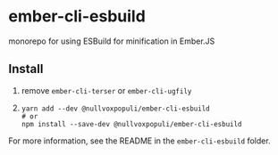 # ember-cli-esbuild

monorepo for using ESBuild for minification in Ember.JS

## Install


1. remove `ember-cli-terser` or `ember-cli-ugfily`
2.
    ```
    yarn add --dev @nullvoxpopuli/ember-cli-esbuild
    # or
    npm install --save-dev @nullvoxpopuli/ember-cli-esbuild
    ```


For more information, see the README in the `ember-cli-esbuild` folder.
